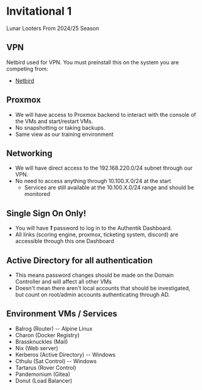 # Invitational 1

Lunar Looters From 2024/25 Season

## VPN
Netbird used for VPN. You must preinstall this on the system you are competing from:
- [Netbird](https://app.netbird.io/install)

## Proxmox
- We will have access to Proxmox backend to interact with the console of the VMs and start/restart VMs.
- No snapshotting or taking backups.
- Same view as our training environment

## Networking
- We will have direct access to the 192.168.220.0/24 subnet through our VPN.
- No need to access anything through 10.100.X.0/24 at the start
  - Services are still available at the 10.100.X.0/24 range and should be monitored

## Single Sign On Only!
- You will have ***1*** password to log in to the Authentik Dashboard.
- All links (scoring engine, proxmox, ticketing system, discord) are accessible through this one Dashboard

## Active Directory for all authentication
- This means password changes should be made on the Domain Controller and will affect all other VMs
- Doesn't mean there aren't local accounts that should be investigated, but count on root/admin accounts authenticating through AD.

 ## Environment VMs / Services
 - Balrog (Router) -- Alpine Linux
 - Charon (Docker Registry)
 - Brassknuckles (Mail)
 - Nix (Web server)
 - Kerberos (Active Directory) -- Windows
 - Cthulu (Sat Control) -- Windows
 - Tartarus (Rover Control)
 - Pandemonium (Gitea)
 - Donut (Load Balancer)
